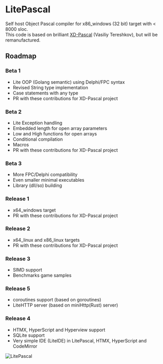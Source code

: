 # LitePascal
Self host Object Pascal compiler for x86_windows (32 bit) target with &lt; 8000 sloc.  
This code is based on brilliant [XD-Pascal](https://github.com/vtereshkov/xdpw) (Vasiliy Tereshkov), but will be remanufactured.  

## Roadmap  
### Beta 1  
- Lite OOP (Golang semantic) using Delphi/FPC syntax
- Revised String type implementation
- Case statements with any type
- PR with these contributions for XD-Pascal project
### Beta 2
- Lite Exception handling
- Embedded length for open array parameters
- Low and High functions for open arrays
- Conditional compilation
- Macros
- PR with these contributions for XD-Pascal project
### Beta 3
- More FPC/Delphi compatibility
- Even smaller minimal executables 
- Library (dll/so) building
### Release 1
- x64_windows target
- PR with these contributions for XD-Pascal project
### Release 2
- x64_linux and x86_linux targets
- PR with these contributions for XD-Pascal project
### Release 3
- SIMD support
- Benchmarks game samples
### Release 5
- coroutines support (based on goroutines)
- LiteHTTP server (based on miniHttp(Rust) server)
### Release 4
- HTMX, HyperScript and Hyperview support
- SQLite support
- Very simple IDE (LiteIDE) in LitePascal, HTMX, HyperScript and CodeMirror

![LitePascal](https://github.com/wanderlan/LitePascal/assets/7674584/3a8f6216-d1e0-4cfb-81ed-db86e5850c7c)
